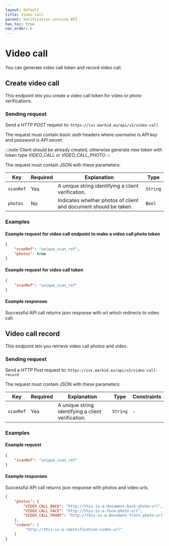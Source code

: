 ```yaml
---
layout: default
title: Video call
parent: Verification service API
has_toc: true
nav_order: 6
---
```


# Video call

You can generate video call token and record video call.

## Create video call

This endpoint lets you create a video call token for video or photo verifications.

### Sending request
Send a *HTTP POST* request to: `https://ivs.markid.eu/api/v2/video-call`

The request must contain *basic auth* headers where *username* is *API key* and *password* is *API secret*.

:::note
Client should be already created, otherwise generate new token with token type *VIDEO_CALL* or *VIDEO_CALL_PHOTO* 
:::

The request must contain JSON with these parameters:

|     Key    | Required |              Explanation              |   Type   | 
| -----------| -------- | ------------------------------------- | -------- | 
| `scanRef`  | Yes      | A unique string identifying a client verification.            | `String` | 
| `photos`   | No       | Indicates whether photos of client and document should be taken.| `Bool` | 

### Examples
#### Example request for video call endpoint to make a video call photo token

```json
{
    "scanRef": "unique_scan_ref",
    "photos": true
}
```
#### Example request for video call token

```json
{
    "scanRef": "unique_scan_ref"
}
```

#### Example responses
Successful API call returns json response with url which redirects to video call.

## Video call record

This endpoint lets you retrieve video call photos and video.

### Sending request
Send a *HTTP Post* request to: `https://ivs.markid.eu/api/v2/video-call-record`

The request must contain JSON with these parameters:

|     Key    | Required |              Explanation              |   Type   |                                     Constraints  |
| -----------| -------- | ------------------------------------- | -------- | ------------------------------------------------------------------------------------------------ |
| `scanRef`  | Yes      | A unique string identifying a client verification. | `String` | -                                                                                                |

### Examples
#### Example request 

```json
{
    "scanRef": "unique_scan_ref"
}
```

#### Example responses
Successful API call returns json response with photos and video urls.
```json
{
    "photos": {
        "VIDEO_CALL_BACK": "http://this-is-a-document-back-photo-url",
        "VIDEO_CALL_FACE": "http://this-is-a-face-photo-url",
        "VIDEO_CALL_FRONT": "http://this-is-a-document-front-photo-url"
    },
    "videos": [
         "http://this-is-a-identification-video-url"
    ]
}
```
